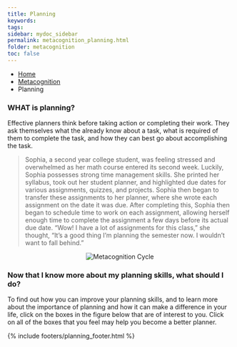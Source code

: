 ```yaml
---
title: Planning
keywords: 
tags: 
sidebar: mydoc_sidebar
permalink: metacognition_planning.html
folder: metacognition
toc: false
---
```


<ul class="breadcrumb">
    <li><a href="index.html">Home</a></li>
    <li><a href="metacognition.html">Metacognition</a></li>
    <li class="active">Planning</li>
</ul>


### WHAT is planning?

Effective planners think before taking action or completing their work.
They ask themselves what the already know about a task, what is required
of them to complete the task, and how they can best go about
accomplishing the task.

> Sophia, a second year college student, was feeling stressed and
> overwhelmed as her math course entered its second week. Luckily,
> Sophia possesses strong time management skills. She printed her
> syllabus, took out her student planner, and highlighted due dates for
> various assignments, quizzes, and projects. Sophia then began to
> transfer these assignments to her planner, where she wrote each
> assignment on the date it was due. After completing this, Sophia then
> began to schedule time to work on each assignment, allowing herself
> enough time to complete the assignment a few days before its actual
> due date. “Wow! I have a lot of assignments for this class,” she
> thought, “It’s a good thing I’m planning the semester now. I wouldn’t
> want to fall behind.”


<center><img src='images/metacognition.png' alt='Metacognition Cycle' /></center>


### Now that I know more about my planning skills, what should I do?

To find out how you can improve your planning skills, and to learn more
about the importance of planning and how it can make a difference in
your life, click on the boxes in the figure below that are of interest
to you. Click on all of the boxes that you feel may help you become a
better planner.


{% include footers/planning_footer.html %}


